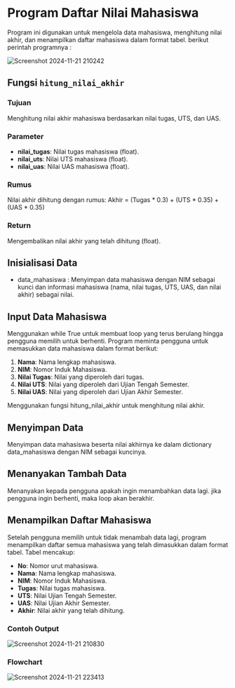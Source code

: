 # Program Daftar Nilai Mahasiswa
Program ini digunakan untuk mengelola data mahasiswa, menghitung nilai akhir, dan menampilkan daftar mahasiswa dalam format tabel. berikut perintah programnya :

![Screenshot 2024-11-21 210242](https://github.com/user-attachments/assets/f536eeb4-9ab8-428e-a3f0-bf77a60abff2)

## Fungsi `hitung_nilai_akhir`

### Tujuan

Menghitung nilai akhir mahasiswa berdasarkan nilai tugas, UTS, dan UAS.

### Parameter

- **nilai_tugas**: Nilai tugas mahasiswa (float).
- **nilai_uts**: Nilai UTS mahasiswa (float).
- **nilai_uas**: Nilai UAS mahasiswa (float).

### Rumus

Nilai akhir dihitung dengan rumus:
Akhir = (Tugas * 0.3) + (UTS * 0.35) + (UAS * 0.35)

### Return

Mengembalikan nilai akhir yang telah dihitung (float).

## Inisialisasi Data

- data_mahasiswa : Menyimpan data mahasiswa dengan NIM sebagai kunci dan informasi mahasiswa (nama, nilai tugas, UTS, UAS, dan nilai akhir) sebagai nilai.

## Input Data Mahasiswa

Menggunakan while True untuk membuat loop yang terus berulang hingga pengguna memilih untuk berhenti.
Program meminta pengguna untuk memasukkan data mahasiswa dalam format berikut:
1. **Nama**: Nama lengkap mahasiswa.
2. **NIM**: Nomor Induk Mahasiswa.
3. **Nilai Tugas**: Nilai yang diperoleh dari tugas.
4. **Nilai UTS**: Nilai yang diperoleh dari Ujian Tengah Semester.
5. **Nilai UAS**: Nilai yang diperoleh dari Ujian Akhir Semester.

Menggunakan fungsi hitung_nilai_akhir untuk menghitung nilai akhir.

## Menyimpan Data

Menyimpan data mahasiswa beserta nilai akhirnya ke dalam dictionary data_mahasiswa dengan NIM sebagai kuncinya.

## Menanyakan Tambah Data

Menanyakan kepada pengguna apakah ingin menambahkan data lagi. jika pengguna ingin berhenti, maka loop akan berakhir.

## Menampilkan Daftar Mahasiswa

Setelah pengguna memilih untuk tidak menambah data lagi, program menampilkan daftar semua mahasiswa yang telah dimasukkan dalam format tabel. Tabel mencakup:
- **No**: Nomor urut mahasiswa.
- **Nama**: Nama lengkap mahasiswa.
- **NIM**: Nomor Induk Mahasiswa.
- **Tugas**: Nilai tugas mahasiswa.
- **UTS**: Nilai Ujian Tengah Semester.
- **UAS**: Nilai Ujian Akhir Semester.
- **Akhir**: Nilai akhir yang telah dihitung.

### Contoh Output

![Screenshot 2024-11-21 210830](https://github.com/user-attachments/assets/dd0a7447-c678-4b6b-9097-04f456fdb677)

### Flowchart

![Screenshot 2024-11-21 223413](https://github.com/user-attachments/assets/c703a7b8-5101-4b67-96f2-d210302db151)

